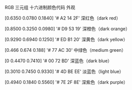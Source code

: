 RGB 三元组	            十六进制颜色代码	外观

[0.6350 0.0780 0.1840]	'# A2 14 2F'  深红色（dark red）

[0.8500 0.3250 0.0980]	'# D9 53 19'  深橙色（dark orange）

[0.9290 0.6940 0.1250]	'# ED B1 20'  深黄色（dark yellow）



[0.466 0.674 0.188]	     '# 77 AC 30'  中绿色（medium green）



[0      0.4470 0.7410]	 '# 00 72 BD'   深蓝色（dark blue）

[0.3010 0.7450 0.9330]	 '# 4D BE EE'  淡蓝色（light blue）



[0.4940 0.1840 0.5560]	 '# 7E 2F 8E'  深紫色（dark purple）

